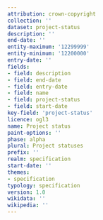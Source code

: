 ```yaml
---
attribution: crown-copyright
collection: ''
dataset: project-status
description: ''
end-date: ''
entity-maximum: '12299999'
entity-minimum: '12200000'
entry-date: ''
fields:
- field: description
- field: end-date
- field: entry-date
- field: name
- field: project-status
- field: start-date
key-field: 'project-status'
licence: ogl3
name: Project status
paint-options: ''
phase: alpha
plural: Project statuses
prefix: ''
realm: specification
start-date: ''
themes:
- specification
typology: specification
version: 1.0
wikidata: ''
wikipedia: ''
---
```

